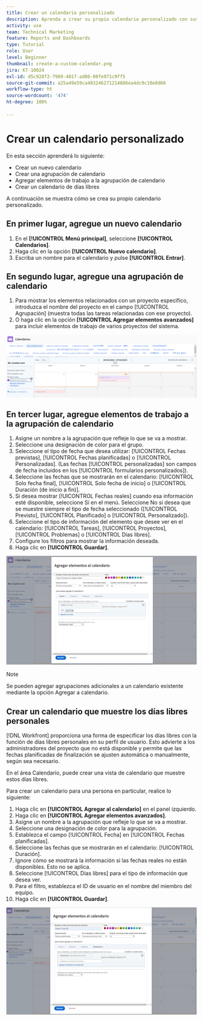 ```yaml
---
title: Crear un calendario personalizado
description: Aprenda a crear su propio calendario personalizado con sus elementos de trabajo y días libres personales.
activity: use
team: Technical Marketing
feature: Reports and Dashboards
type: Tutorial
role: User
level: Beginner
thumbnail: create-a-custom-calendar.png
jira: KT-10024
exl-id: d5c928f2-7989-401f-ad86-08fe971c9ff5
source-git-commit: a25a49e59ca483246271214886ea4dc9c10e8d66
workflow-type: ht
source-wordcount: '474'
ht-degree: 100%

---
```


# Crear un calendario personalizado

En esta sección aprenderá lo siguiente:

* Crear un nuevo calendario
* Crear una agrupación de calendario
* Agregar elementos de trabajo a la agrupación de calendario
* Crear un calendario de días libres

A continuación se muestra cómo se crea su propio calendario personalizado.

## En primer lugar, agregue un nuevo calendario

1. En el **[!UICONTROL Menú principal]**, seleccione **[!UICONTROL Calendarios]**.
1. Haga clic en la opción **[!UICONTROL Nuevo calendario]**.
1. Escriba un nombre para el calendario y pulse **[!UICONTROL Entrar]**.

## En segundo lugar, agregue una agrupación de calendario

1. Para mostrar los elementos relacionados con un proyecto específico, introduzca el nombre del proyecto en el campo [!UICONTROL Agrupación] (muestra todas las tareas relacionadas con ese proyecto).
1. O haga clic en la opción **[!UICONTROL Agregar elementos avanzados]** para incluir elementos de trabajo de varios proyectos del sistema.

![Imagen de la pantalla para añadir una agrupación a un calendario](assets/calendar-2-1.png)

## En tercer lugar, agregue elementos de trabajo a la agrupación de calendario

1. Asigne un nombre a la agrupación que refleje lo que se va a mostrar.
1. Seleccione una designación de color para el grupo.
1. Seleccione el tipo de fecha que desea utilizar: [!UICONTROL Fechas previstas], [!UICONTROL Fechas planificadas] o [!UICONTROL Personalizadas]. (Las fechas [!UICONTROL personalizadas] son campos de fecha incluidos en los [!UICONTROL formularios personalizados]).
1. Seleccione las fechas que se mostrarán en el calendario: [!UICONTROL Solo fecha final], [!UICONTROL Solo fecha de inicio] o [!UICONTROL Duración (de inicio a fin)].
1. Si desea mostrar [!UICONTROL Fechas reales] cuando esa información esté disponible, seleccione Sí en el menú. Seleccione No si desea que se muestre siempre el tipo de fecha seleccionado ([!UICONTROL Previsto], [!UICONTROL Planificado] o [!UICONTROL Personalizado]).
1. Seleccione el tipo de información del elemento que desee ver en el calendario: [!UICONTROL Tareas], [!UICONTROL Proyectos], [!UICONTROL Problemas] o [!UICONTROL Días libres].
1. Configure los filtros para mostrar la información deseada.
1. Haga clic en **[!UICONTROL Guardar]**.

![Imagen de la pantalla para agregar elementos de trabajo a una agrupación de calendario](assets/calendar-2-2.png)

>[!NOTE]
>
>Se pueden agregar agrupaciones adicionales a un calendario existente mediante la opción Agregar a calendario.

## Crear un calendario que muestre los días libres personales

[!DNL Workfront] proporciona una forma de especificar los días libres con la función de días libres personales en su perfil de usuario. Esto advierte a los administradores del proyecto que no está disponible y permite que las fechas planificadas de finalización se ajusten automática o manualmente, según sea necesario.

En el área Calendario, puede crear una vista de calendario que muestre estos días libres.

Para crear un calendario para una persona en particular, realice lo siguiente:

1. Haga clic en **[!UICONTROL Agregar al calendario]** en el panel izquierdo.
1. Haga clic en **[!UICONTROL Agregar elementos avanzados]**.
1. Asigne un nombre a la agrupación que refleje lo que se va a mostrar.
1. Seleccione una designación de color para la agrupación.
1. Establezca el campo [!UICONTROL Fecha] en [!UICONTROL Fechas planificadas].
1. Seleccione las fechas que se mostrarán en el calendario: [!UICONTROL Duración].
1. Ignore cómo se mostrará la información si las fechas reales no están disponibles. Esto no se aplica.
1. Seleccione [!UICONTROL Días libres] para el tipo de información que desea ver.
1. Para el filtro, establezca el ID de usuario en el nombre del miembro del equipo.
1. Haga clic en **[!UICONTROL Guardar]**.

![Una imagen de la pantalla para añadir entradas de días libres a una agrupación de calendario](assets/calendar-2-3.png)
